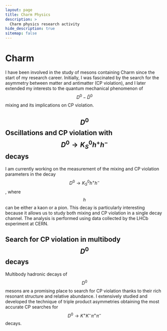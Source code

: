 ```yaml
---
layout: page
title: Charm Physics
description: >
  Charm physics research activity
hide_description: true
sitemap: false
---
```


# Charm
I have been involved in the study of mesons containing Charm since the start of my research career.
Initially, I was fascinated by the search for the asymmetry between matter and antimatter (CP violation), 
and I later extended my interests to the quantum mechanical phenomenon of $$ D^0-\bar{D}^0 $$ mixing and its implications on CP violation.

## $$ D^0 $$ Oscillations and CP violation with $$ D^0 \to K^0_S h^+h^- $$ decays

I am currently working on the measurement of the mixing and CP violation parameters in the decay $$ D^0 \to K^0_S h^+h^- $$, where $$ h $$ can be either a kaon or a pion. This decay is particularly interesting because it allows us to study both mixing and CP violation in a single decay channel. The analysis is performed using data collected by the LHCb experiment at CERN.

## Search for CP violation in multibody $$ D^0 $$ decays

Multibody hadronic decays of $$ D^0 $$ mesons are a promising place to search for CP violation thanks to their rich resonant structure and relative abundance.
I extensively studied and developed the technique of triple product asymmetries obtaining the most accurate CP searches for $$ D^0 \to K^+K^-\pi^+\pi^- $$ decays.